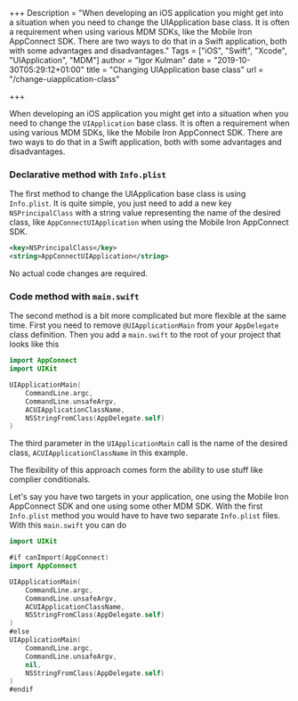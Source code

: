 +++
Description = "When developing an iOS application you might get into a situation when you need to change the UIApplication base class. It is often a requirement when using various MDM SDKs, like the Mobile Iron AppConnect SDK. There are two ways to do that in a Swift application, both with some advantages and disadvantages."
Tags = ["iOS", "Swift", "Xcode", "UIApplication", "MDM"]
author = "Igor Kulman"
date = "2019-10-30T05:29:12+01:00"
title = "Changing UIApplication base class"
url = "/change-uiapplication-class"

+++

When developing an iOS application you might get into a situation when you need to change the `UIApplication` base class. It is often a requirement when using various MDM SDKs, like the Mobile Iron AppConnect SDK. There are two ways to do that in a Swift application, both with some advantages and disadvantages.

### Declarative method with `Info.plist`

The first method to change the UIApplication base class is using `Info.plist`. It is quite simple, you just need to add a new key `NSPrincipalClass` with a string value representing the name of the desired class, like `AppConnectUIApplication` when using the Mobile Iron AppConnect SDK.

```xml
<key>NSPrincipalClass</key>
<string>AppConnectUIApplication</string>
```

No actual code changes are required.

### Code method with `main.swift`

The second method is a bit more complicated but more flexible at the same time. First you need to remove `@UIApplicationMain` from your `AppDelegate` class definition. Then you add a `main.swift` to the root of your project that looks like this

```swift
import AppConnect
import UIKit

UIApplicationMain(
    CommandLine.argc,
    CommandLine.unsafeArgv,
    ACUIApplicationClassName,
    NSStringFromClass(AppDelegate.self)
)
```

The third parameter in the `UIApplicationMain` call is the name of the desired class, `ACUIApplicationClassName` in this example.

<!--more-->

The flexibility of this approach comes form the ability to use stuff like complier conditionals.

Let's say you have two targets in your application, one using the Mobile Iron AppConnect SDK and one using some other MDM SDK. With the first `Info.plist` method you would have to have two separate `Info.plist` files. With this `main.swift` you can do

```swift
import UIKit

#if canImport(AppConnect)
import AppConnect

UIApplicationMain(
    CommandLine.argc,
    CommandLine.unsafeArgv,
    ACUIApplicationClassName,
    NSStringFromClass(AppDelegate.self)
)
#else
UIApplicationMain(
    CommandLine.argc,
    CommandLine.unsafeArgv,
    nil,
    NSStringFromClass(AppDelegate.self)
)
#endif
```